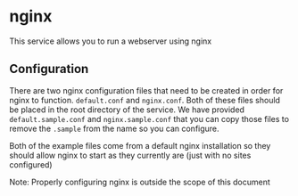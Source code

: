 # nginx

This service allows you to run a webserver using nginx

## Configuration

There are two nginx configuration files that need to be created in order for nginx to function. `default.conf` and `nginx.conf`.
Both of these files should be placed in the root directory of the service. We have provided `default.sample.conf` and
`nginx.sample.conf` that you can copy those files to remove the `.sample` from the name so you can configure.

Both of the example files come from a default nginx installation so they should allow nginx to start as they currently are (just
with no sites configured)

Note: Properly configuring nginx is outside the scope of this document
